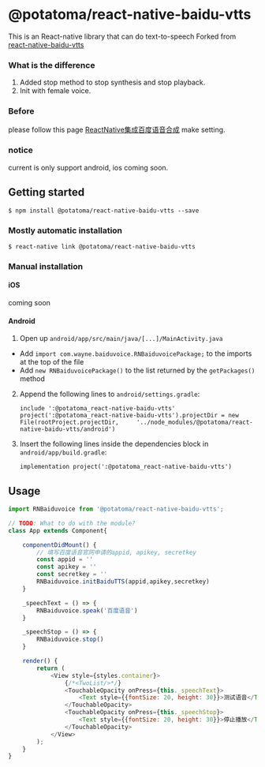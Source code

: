 
# @potatoma/react-native-baidu-vtts
This is an React-native library that can do text-to-speech
Forked from [react-native-baidu-vtts](https://www.npmjs.com/package/react-native-baidu-vtts)

### What is the difference
1. Added stop method to stop synthesis and stop playback.
2. Init with female voice.

### Before
please follow this page [ReactNative集成百度语音合成](https://blog.csdn.net/wayne214/article/details/85045229)
make setting.

### notice
current is only support android, ios coming soon.

## Getting started

`$ npm install @potatoma/react-native-baidu-vtts --save`

### Mostly automatic installation

`$ react-native link @potatoma/react-native-baidu-vtts`

### Manual installation


#### iOS

coming soon

<!-- 1. In XCode, in the project navigator, right click `Libraries` ➜ `Add Files to [your project's name]`
2. Go to `node_modules` ➜ `react-native-baidu-vtts` and add `RNBaiduvoice.xcodeproj`
3. In XCode, in the project navigator, select your project. Add `libRNBaiduvoice.a` to your project's `Build Phases` ➜ `Link Binary With Libraries`
4. Run your project (`Cmd+R`)< -->

#### Android

1. Open up `android/app/src/main/java/[...]/MainActivity.java`
  - Add `import com.wayne.baiduvoice.RNBaiduvoicePackage;` to the imports at the top of the file
  - Add `new RNBaiduvoicePackage()` to the list returned by the `getPackages()` method
2. Append the following lines to `android/settings.gradle`:
  	```
  	include ':@potatoma_react-native-baidu-vtts'
  	project(':@potatoma_react-native-baidu-vtts').projectDir = new File(rootProject.projectDir, 	'../node_modules/@potatoma/react-native-baidu-vtts/android')
  	```
3. Insert the following lines inside the dependencies block in `android/app/build.gradle`:
  	```
    implementation project(':@potatoma_react-native-baidu-vtts')
  	```


## Usage
```javascript
import RNBaiduvoice from '@potatoma/react-native-baidu-vtts';

// TODO: What to do with the module?
class App extends Component{

    componentDidMount() {
    	// 填写百度语音官网申请的appid, apikey, secretkey
    	const appid = ''
    	const apikey = ''
    	const secretkey = ''
        RNBaiduvoice.initBaiduTTS(appid,apikey,secretkey)
    }

    _speechText = () => {
        RNBaiduvoice.speak('百度语音')
    }

    _speechStop = () => {
        RNBaiduvoice.stop()
    }

    render() {
        return (
            <View style={styles.container}>
                {/*<TwoList/>*/}
                <TouchableOpacity onPress={this._speechText}>
                    <Text style={{fontSize: 20, height: 30}}>测试语音</Text>
                </TouchableOpacity>
                <TouchableOpacity onPress={this._speechStop}>
                    <Text style={{fontSize: 20, height: 30}}>停止播放</Text>
                </TouchableOpacity>
            </View>
        );
    }
}


```
  
